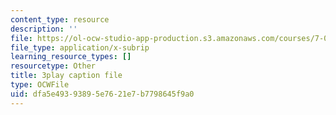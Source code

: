 ```yaml
---
content_type: resource
description: ''
file: https://ol-ocw-studio-app-production.s3.amazonaws.com/courses/7-01sc-fundamentals-of-biology-fall-2011/dfa5e49393895e7621e7b7798645f9a0_ojrj-UVh9N4.srt
file_type: application/x-subrip
learning_resource_types: []
resourcetype: Other
title: 3play caption file
type: OCWFile
uid: dfa5e493-9389-5e76-21e7-b7798645f9a0
---
```

